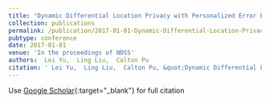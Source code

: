 ```yaml
---
title: "Dynamic Differential Location Privacy with Personalized Error Bounds"
collection: publications
permalink: /publication/2017-01-01-Dynamic-Differential-Location-Privacy-with-Personalized-Error-Bounds
pubtype: conference
date: 2017-01-01
venue: 'In the proceedings of NDSS'
authors:  Lei Yu,  Ling Liu,  Calton Pu
citation: ' Lei Yu,  Ling Liu,  Calton Pu, &quot;Dynamic Differential Location Privacy with Personalized Error Bounds.&quot; In the proceedings of NDSS, 2017.'
---
```

Use [Google Scholar](https://scholar.google.com/scholar?q=Dynamic+Differential+Location+Privacy+with+Personalized+Error+Bounds){:target="_blank"} for full citation